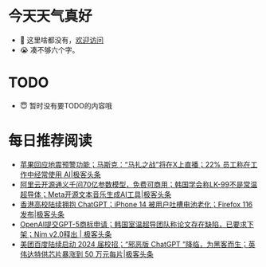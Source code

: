 # 今天天气真好
- 👋 这里啥都没有，[欢迎访问](https://zhangfeng-ola.github.io/)
- 😭 凑不够六个字。
<!---
- 👀 I’m interested in ...
- 🌱 I’m currently learning ...
- 💞️ I’m looking to collaborate on ...
- 📫 How to reach me ...
- 😇 I'm doing something ...

--->

# TODO 
- 😇 暂时没有要TODO的内容哦

<!---
zhangfeng-ola/zhangfeng-ola is a ✨ special ✨ repository because its `README.md` (this file) appears on your GitHub profile.
You can click the Preview link to take a look at your changes.
--->

# 每日推荐阅读
<!-- BLOG-POST-LIST:START -->
- [苹果回应地震预警功能；马斯克：“马扎之战”将在X上直播；22% 员工称在工作中经常使用 AI|极客头条](https://blog.csdn.net/weixin_39786569/article/details/132140072)
- [阿里云开源通义千问70亿参数模型，免费可商用；韩国学会称LK-99不是常温超导体；Meta开源文本音乐生成AI工具|极客头条](https://blog.csdn.net/weixin_39786569/article/details/132097169)
- [香港高校陆续拥抱 ChatGPT；iPhone 14 被用户吐槽电池老化；Firefox 116 发布|极客头条](https://blog.csdn.net/weixin_39786569/article/details/132076607)
- [OpenAI提交GPT-5商标申请；韩国室温超导团队称论文存在缺陷，已要求下架；Nim v2.0释出 | 极客头条](https://blog.csdn.net/weixin_39786569/article/details/132055445)
- [美团百度陆续启动 2024 届校招；“邪恶版 ChatGPT ”降临，为黑客而生；英伟达特供芯片暴涨到 50 万元每片|极客头条](https://blog.csdn.net/weixin_39786569/article/details/132035320)
<!-- BLOG-POST-LIST:END -->

